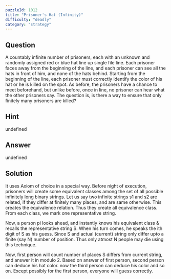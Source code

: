 ```yaml
---
puzzleId: 1012
title: "Prisoner's Hat (Infinity)"
difficulty: "deadly"
category: "strategy"
---
```


## Question
A countably infinite number of prisoners, each with an unknown and randomly assigned red or blue hat line up single file line. Each prisoner faces away from the beginning of the line, and each prisoner can see all the hats in front of him, and none of the hats behind. Starting from the beginning of the line, each prisoner must correctly identify the color of his hat or he is killed on the spot. As before, the prisoners have a chance to meet beforehand, but unlike before, once in line, no prisoner can hear what the other prisoners say. The question is, is there a way to ensure that only finitely many prisoners are killed?

## Hint
undefined

## Answer
undefined

## Solution
It uses Axiom of choice in a special way. Before night of execution, prisoners will create some equivalent classes among the set of all possible infinitely long binary strings. Let us say two infinite strings s1 and s2 are related, if they differ at finitely many places, and are same otherwise. This creates the equivalence relation. Thus they create all equivalence class. From each class, we mark one representative string. 

Now, a person pi looks ahead, and instantly knows his equivalent class & recalls the representative string S. When his turn comes, he speaks the ith digit of S as his guess. Since S and actual (current) string only differ upto a finite (say N) number of position. Thus only atmost N people may die using this technique.

Now, first person will count number of places S differs from current string, and answer it in modulo 2. Based on answer of first person, second person can deduce his hat color. now the third person can deduce his color and so on. Except possibly for the first person, everyone will guess correctly.
